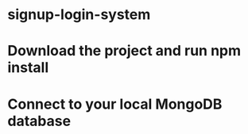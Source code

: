 # signup-login-system

# Download the project and run npm install

# Connect to your local MongoDB database
